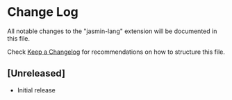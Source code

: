 # Change Log

All notable changes to the "jasmin-lang" extension will be documented in this file.

Check [Keep a Changelog](http://keepachangelog.com/) for recommendations on how to structure this file.

## [Unreleased]

- Initial release